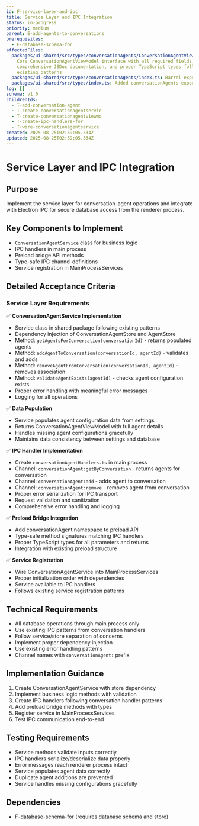 ```yaml
---
id: F-service-layer-and-ipc
title: Service Layer and IPC Integration
status: in-progress
priority: medium
parent: E-add-agents-to-conversations
prerequisites:
  - F-database-schema-for
affectedFiles:
  packages/ui-shared/src/types/conversationAgents/ConversationAgentViewModel.ts:
    Core ConversationAgentViewModel interface with all required fields,
    comprehensive JSDoc documentation, and proper TypeScript types following
    existing patterns
  packages/ui-shared/src/types/conversationAgents/index.ts: Barrel export file for conversationAgents types module
  packages/ui-shared/src/types/index.ts: Added conversationAgents export to main types index in alphabetical order
log: []
schema: v1.0
childrenIds:
  - T-add-conversation-agent
  - T-create-conversationagentservic
  - T-create-conversationagentviewmo
  - T-create-ipc-handlers-for
  - T-wire-conversationagentservice
created: 2025-08-25T02:59:05.534Z
updated: 2025-08-25T02:59:05.534Z
---
```


# Service Layer and IPC Integration

## Purpose

Implement the service layer for conversation-agent operations and integrate with Electron IPC for secure database access from the renderer process.

## Key Components to Implement

- `ConversationAgentService` class for business logic
- IPC handlers in main process
- Preload bridge API methods
- Type-safe IPC channel definitions
- Service registration in MainProcessServices

## Detailed Acceptance Criteria

### Service Layer Requirements

✅ **ConversationAgentService Implementation**

- Service class in shared package following existing patterns
- Dependency injection of ConversationAgentStore and AgentStore
- Method: `getAgentsForConversation(conversationId)` - returns populated agents
- Method: `addAgentToConversation(conversationId, agentId)` - validates and adds
- Method: `removeAgentFromConversation(conversationId, agentId)` - removes association
- Method: `validateAgentExists(agentId)` - checks agent configuration exists
- Proper error handling with meaningful error messages
- Logging for all operations

✅ **Data Population**

- Service populates agent configuration data from settings
- Returns ConversationAgentViewModel with full agent details
- Handles missing agent configurations gracefully
- Maintains data consistency between settings and database

✅ **IPC Handler Implementation**

- Create `conversationAgentHandlers.ts` in main process
- Channel: `conversationAgent:getByConversation` - returns agents for conversation
- Channel: `conversationAgent:add` - adds agent to conversation
- Channel: `conversationAgent:remove` - removes agent from conversation
- Proper error serialization for IPC transport
- Request validation and sanitization
- Comprehensive error handling and logging

✅ **Preload Bridge Integration**

- Add conversationAgent namespace to preload API
- Type-safe method signatures matching IPC handlers
- Proper TypeScript types for all parameters and returns
- Integration with existing preload structure

✅ **Service Registration**

- Wire ConversationAgentService into MainProcessServices
- Proper initialization order with dependencies
- Service available to IPC handlers
- Follows existing service registration patterns

## Technical Requirements

- All database operations through main process only
- Use existing IPC patterns from conversation handlers
- Follow service/store separation of concerns
- Implement proper dependency injection
- Use existing error handling patterns
- Channel names with `conversationAgent:` prefix

## Implementation Guidance

1. Create ConversationAgentService with store dependency
2. Implement business logic methods with validation
3. Create IPC handlers following conversation handler patterns
4. Add preload bridge methods with types
5. Register service in MainProcessServices
6. Test IPC communication end-to-end

## Testing Requirements

- Service methods validate inputs correctly
- IPC handlers serialize/deserialize data properly
- Error messages reach renderer process intact
- Service populates agent data correctly
- Duplicate agent additions are prevented
- Service handles missing configurations gracefully

## Dependencies

- F-database-schema-for (requires database schema and store)
